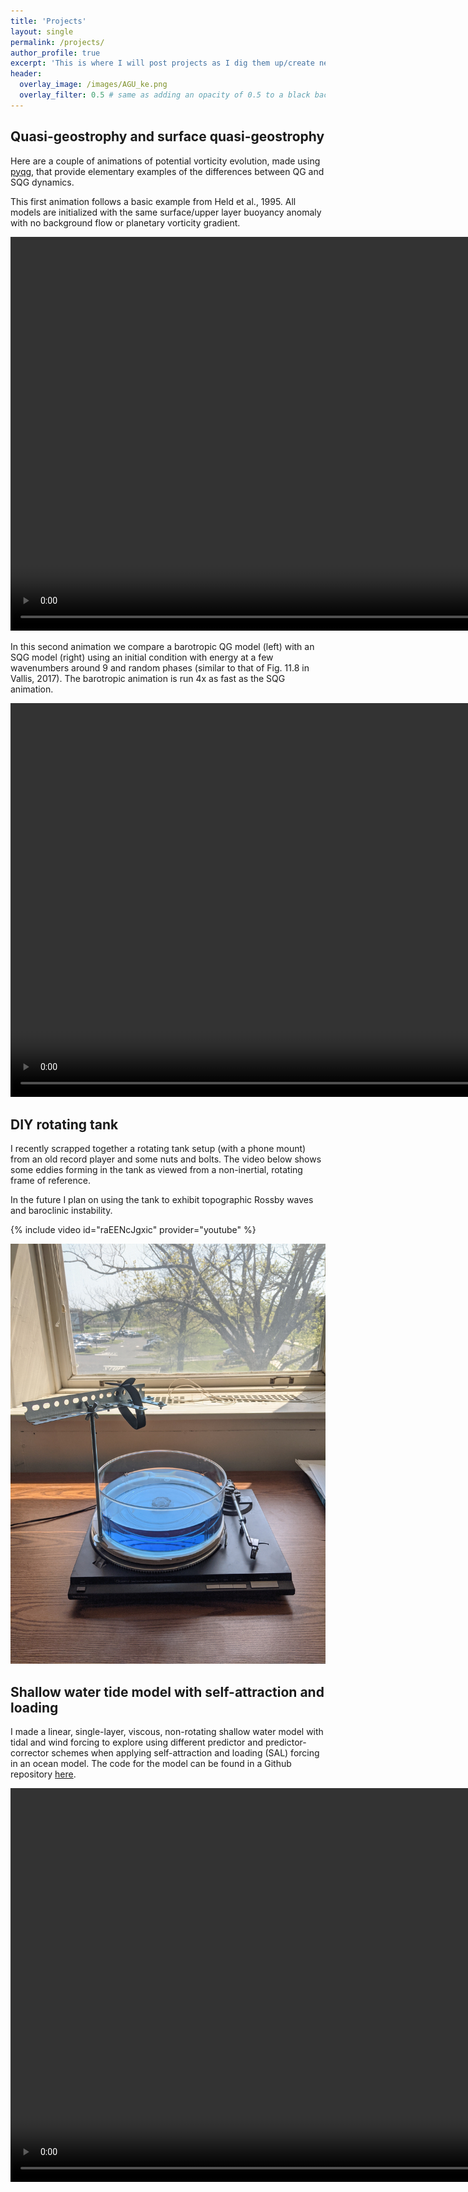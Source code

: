 ```yaml
---
title: 'Projects'
layout: single
permalink: /projects/
author_profile: true
excerpt: 'This is where I will post projects as I dig them up/create new ones'
header:
  overlay_image: /images/AGU_ke.png
  overlay_filter: 0.5 # same as adding an opacity of 0.5 to a black background
---
```


## Quasi-geostrophy and surface quasi-geostrophy
Here are a couple of animations of potential vorticity evolution,
made using [pyqg](https://github.com/pyqg/pyqg), that provide
elementary examples of the differences between QG and SQG dynamics.


This first animation follows a basic example from Held et al., 1995.
All models are initialized with the same surface/upper layer buoyancy anomaly
with no background flow or planetary vorticity gradient.


<video autoplay="autoplay" loop="loop" width="1120" height="630">
  <source src="/images/comb1.mp4" type="video/mp4">
</video>


In this second animation we compare a barotropic QG model (left)
with an SQG model (right) using an initial condition with energy at a few
wavenumbers around 9 and random phases (similar to that of Fig. 11.8
in Vallis, 2017).
The barotropic animation is run 4x as fast as the SQG animation.

<video autoplay="autoplay" loop="loop" width="1120" height="630">
  <source src="/images/comb_9wav.mp4" type="video/mp4">
</video>



## DIY rotating tank 
I recently scrapped together a rotating tank setup (with a phone mount)
from an old
record player and some nuts and bolts.
The video below shows some eddies forming in the tank
as viewed from a non-inertial, rotating frame of reference.

In the future I plan on using the tank to exhibit topographic Rossby
waves and baroclinic instability.

{% include video id="raEENcJgxic" provider="youtube" %}

![rotating tank](/images/rot_tank.jpg)

## Shallow water tide model with self-attraction and loading
I made a linear, single-layer, viscous, non-rotating
shallow water model with tidal and wind forcing to explore
using different predictor and predictor-corrector schemes
when applying self-attraction and loading (SAL) forcing
in an ocean model.
The code for the model can be found in a Github repository
[here](https://github.com/mjclobo/swTideModel).


<video autoplay="autoplay" loop="loop" width="1120" height="630">
  <source src="/images/sw_tide_wind_2.mp4" type="video/mp4">
</video>


